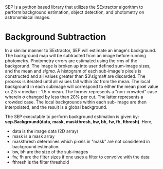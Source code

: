 SEP is a python based library that utilizes the SExtractor algorithm to perform background estimation, object detection, and photometry on astronomiacal images.

# Background Subtraction
In a similar manner to SExtractor, SEP will estimate an image's background. The background map will be subtracted from an image before running photometry. Photometry errors are estimated using the rms of the backgorund. The image is broken up into user defined sum-image sizes, and the mean and $sigma$. A histogram of each sub-image's pixels is constructed and all values greater than $3\sigma# are discarded. The process is iterated until all values fall within $3\sigma$ from the mean. The local background in each subimage will correspond to either the mean pixel value or 2.5 $\times$ median - 1.5 $\times$ mean. The former represents a "non-crowded" case wherein $\sigma$ changed by less than 20% per cut. The latter represents a crowded case. The local backgrounds within each sub-image are then interpolated, and the result is a global background. 

The SEP executable to perform background estimation is given by:
**sep.Background(data, mask, maskthresh, bw, bh, fw, fh, fthresh)**.
Here,
* data is the image data (2D array)
* mask is a mask array
* maskthresh determines which pixels in "mask" are not considered in background estimation. 
* bw, bh are the size of the sub-images
* fw, fh are the filter sizes if one uses a filter to convolve with the data
* fthresh is the filter threshold